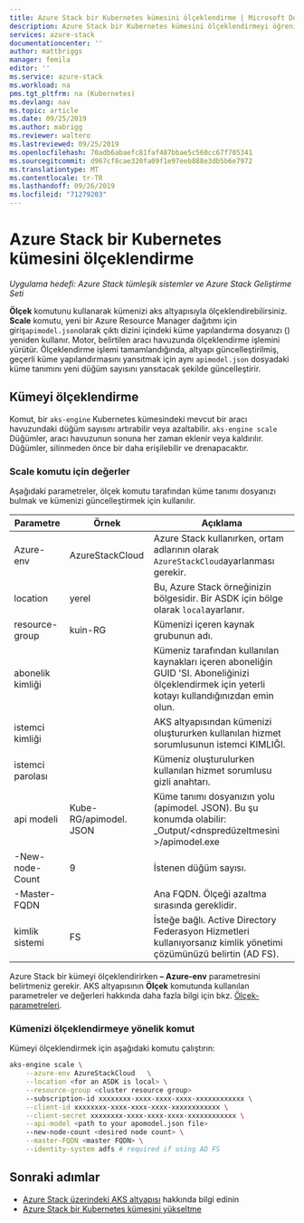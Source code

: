 ```yaml
---
title: Azure Stack bir Kubernetes kümesini ölçeklendirme | Microsoft Docs
description: Azure Stack bir Kubernetes kümesini ölçeklendirmeyi öğrenin.
services: azure-stack
documentationcenter: ''
author: mattbriggs
manager: femila
editor: ''
ms.service: azure-stack
ms.workload: na
pms.tgt_pltfrm: na (Kubernetes)
ms.devlang: nav
ms.topic: article
ms.date: 09/25/2019
ms.author: mabrigg
ms.reviewer: waltero
ms.lastreviewed: 09/25/2019
ms.openlocfilehash: 70adb6abaefc81faf487bbae5c560cc67f705341
ms.sourcegitcommit: d967cf8cae320fa09f1e97eeb888e3db5b6e7972
ms.translationtype: MT
ms.contentlocale: tr-TR
ms.lasthandoff: 09/26/2019
ms.locfileid: "71279203"
---
```

# <a name="scale-a-kubernetes-cluster-on-azure-stack"></a>Azure Stack bir Kubernetes kümesini ölçeklendirme

*Uygulama hedefi: Azure Stack tümleşik sistemler ve Azure Stack Geliştirme Seti*

**Ölçek** komutunu kullanarak kümenizi aks altyapısıyla ölçeklendirebilirsiniz. **Scale** komutu, yeni bir Azure Resource Manager dağıtımı için giriş`apimodel.json`olarak çıktı dizini içindeki küme yapılandırma dosyanızı () yeniden kullanır. Motor, belirtilen aracı havuzunda ölçeklendirme işlemini yürütür. Ölçeklendirme işlemi tamamlandığında, altyapı güncelleştirilmiş, geçerli küme yapılandırmasını yansıtmak için aynı `apimodel.json` dosyadaki küme tanımını yeni düğüm sayısını yansıtacak şekilde güncelleştirir.

## <a name="scale-a-cluster"></a>Kümeyi ölçeklendirme

Komut, bir `aks-engine` Kubernetes kümesindeki mevcut bir aracı havuzundaki düğüm sayısını artırabilir veya azaltabilir. `aks-engine scale` Düğümler, aracı havuzunun sonuna her zaman eklenir veya kaldırılır. Düğümler, silinmeden önce bir daha erişilebilir ve drenapacaktır.

### <a name="values-for-the-scale-command"></a>Scale komutu için değerler

Aşağıdaki parametreler, ölçek komutu tarafından küme tanımı dosyanızı bulmak ve kümenizi güncelleştirmek için kullanılır.

| Parametre | Örnek | Açıklama |
| --- | --- | --- | 
| Azure-env | AzureStackCloud | Azure Stack kullanırken, ortam adlarının olarak `AzureStackCloud`ayarlanması gerekir. | 
| location | yerel | Bu, Azure Stack örneğinizin bölgesidir. Bir ASDK için bölge olarak `local`ayarlanır.  | 
| resource-group | kuin-RG | Kümenizi içeren kaynak grubunun adı. | 
| abonelik kimliği |  | Kümeniz tarafından kullanılan kaynakları içeren aboneliğin GUID 'SI. Aboneliğinizi ölçeklendirmek için yeterli kotayı kullandığınızdan emin olun. | 
| istemci kimliği |  | AKS altyapısından kümenizi oluştururken kullanılan hizmet sorumlusunun istemci KIMLIĞI. | 
| istemci parolası |  | Kümeniz oluşturulurken kullanılan hizmet sorumlusu gizli anahtarı. | 
| api modeli | Kube-RG/apimodel. JSON | Küme tanımı dosyanızın yolu (apimodel. JSON). Bu şu konumda olabilir: _Output/\<dnspredüzeltmesini >/apimodel.exe | 
| -New-node-Count | 9 | İstenen düğüm sayısı. | 
| -Master-FQDN |  | Ana FQDN. Ölçeği azaltma sırasında gereklidir. |
| kimlik sistemi | FS | İsteğe bağlı. Active Directory Federasyon Hizmetleri kullanıyorsanız kimlik yönetimi çözümünüzü belirtin (AD FS). |

Azure Stack bir kümeyi ölçeklendirirken **– Azure-env** parametresini belirtmeniz gerekir. AKS altyapısının **Ölçek** komutunda kullanılan parametreler ve değerleri hakkında daha fazla bilgi için bkz. [Ölçek-parametreleri](https://github.com/Azure/aks-engine/blob/master/docs/topics/scale.md#parameters).

### <a name="command-to-scale-your-cluster"></a>Kümenizi ölçeklendirmeye yönelik komut

Kümeyi ölçeklendirmek için aşağıdaki komutu çalıştırın:

```bash
aks-engine scale \
    --azure-env AzureStackCloud   \
    --location <for an ASDK is local> \
    --resource-group <cluster resource group>
    --subscription-id xxxxxxxx-xxxx-xxxx-xxxx-xxxxxxxxxxxx \
    --client-id xxxxxxxx-xxxx-xxxx-xxxx-xxxxxxxxxxxx \
    --client-secret xxxxxxxx-xxxx-xxxx-xxxx-xxxxxxxxxxxx \
    --api-model <path to your apomodel.json file>
    --new-node-count <desired node count> \
    --master-FQDN <master FQDN> \
    --identity-system adfs # required if using AD FS
```

## <a name="next-steps"></a>Sonraki adımlar

- [Azure Stack üzerindeki AKS altyapısı](azure-stack-kubernetes-aks-engine-overview.md) hakkında bilgi edinin
- [Azure Stack bir Kubernetes kümesini yükseltme](azure-stack-kubernetes-aks-engine-upgrade.md)